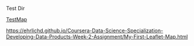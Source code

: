 
<html><body><p> Test Dir </p></body></html>

<a href ="https://ehrlichd.github.io/Coursera-Data-Science-Specialization-Developing-Data-Products-Week-2-Assignment/My-First-Leaflet-Map.html"> TestMap </a>

https://ehrlichd.github.io/Coursera-Data-Science-Specialization-Developing-Data-Products-Week-2-Assignment/My-First-Leaflet-Map.html
